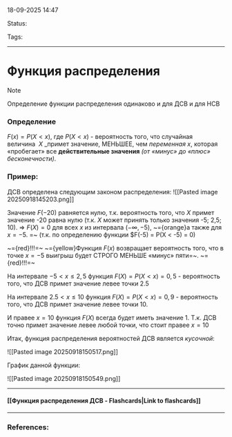 
18-09-2025 14:47

Status:

Tags:

---
# Функция распределения

> [!note] 
> Определение функции распределения одинаково и для ДСВ и для НСВ

### Определение

$F(x) = P(X<x)$, где $P(X<x)$ - вероятность того, что случайная величина  $X$ _примет значение, МЕНЬШЕЕ, чем _переменная_ $x$, которая «пробегает» все **действительные значения** _(от «минус» до «плюс» бесконечности)_.

### Пример:

ДСВ определена следующим законом распределения:
![[Pasted image 20250918145203.png]]

Значение $F(-20)$ равняется нулю, т.к. вероятность того, что $X$ примет значение -20 равна нулю (т.к. $X$ может принять только значения -5; 2,5; 10). => $F(X) = 0$ для всех $x$ из интервала $(-\infty, -5)$, ~={orange}а также для $x = -5$. =~ (т.к. по определению функции $F(-5) = P(X < -5) = 0)

~={red}!!!=~ ~={yellow}Функция $F(x)$ возвращает вероятность того, что в точке $x = -5$ выигрыш будет СТРОГО МЕНЬШЕ «минус» пяти=~. ~={red}!!!=~

На интервале $-5<x \le 2,5$ функция $F(X) = P(X<x) = 0,5$ - вероятность того, что ДСВ примет значение левее точки 2.5

На интервале $2.5<x \le 10$ функция $F(X) = P(X<x) = 0,9$ - вероятность того, что ДСВ примет значение левее точки 10.

И правее $x = 10$ функция $F(X)$ всегда будет иметь значение $1$. Т.к. ДСВ точно примет значение левее любой точки, что стоит правее $x=10$


Итак, функция распределения вероятностей ДСВ является _кусочной_:

![[Pasted image 20250918150517.png]]

График данной функции:

![[Pasted image 20250918150549.png]]

----
#### [[Функция распределения ДСВ - Flashcards|Link to flashcards]]



---
### References:

